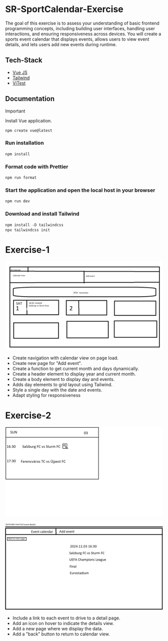 # SR-SportCalendar-Exercise

The goal of this exercise is to assess your understanding of basic frontend programming concepts, including building user interfaces, handling user interactions, and ensuring responsiveness across devices. You will create a sports event calendar that displays events, allows users to view event details, and lets users add new events during runtime.

## Tech-Stack

- [Vue JS](https://vuejs.org)
- [Tailwind](https://tailwindcss.com)
- [ViTest](https://vitest.dev)

## Documentation

> [!IMPORTANT]
> Install Vue application.

```
npm create vue@latest
```

### Run installation

```
npm install
```

### Format code with Prettier

```
npm run format
```

### Start the application and open the local host in your browser

```
npm run dev
```

### Download and install Tailwind

```
npm install -D tailwindcss
npx tailwindcss init
```

# Exercise-1

![Calendar view mockup](https://github.com/SzepesiBalazs/SR-SportCalendar-Exercise/blob/exercise-1/MockUpImages/Calender_preview.png)

- Create navigation with calendar view on page load.
- Create new page for "Add event".
- Create a function to get current month and days dynamically.
- Create a header element to display year and current month.
- Create a body element to display day and events.
- Adds day elements to grid layout using Tailwind.
- Style a single day with the date and events.
- Adapt styling for responsiveness

# Exercise-2

![Day view mockup](https://github.com/SzepesiBalazs/SR-SportCalendar-Exercise/blob/exercise-1/MockUpImages/Day_preview.png)

![Event detail view mockup](https://github.com/SzepesiBalazs/SR-SportCalendar-Exercise/blob/exercise-1/MockUpImages/Event_detail_preview.png)

- Include a link to each event to drive to a detail page.
- Add an icon on hover to indicate the details view.
- Add a new page where we display the data.
- Add a "back" button to return to calendar view.
